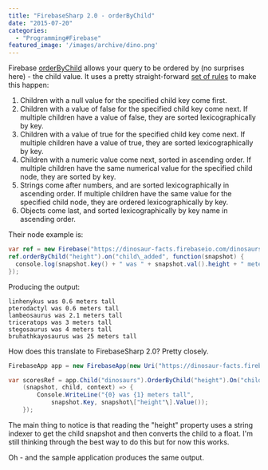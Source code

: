 ```yaml
---
title: "FirebaseSharp 2.0 - orderByChild"
date: "2015-07-20"
categories: 
  - "Programming#Firebase"
featured_image: '/images/archive/dino.png'
---
```


Firebase [orderByChild](https://www.firebase.com/docs/web/api/query/orderbychild.html) allows your query to be ordered by (no surprises here) - the child value. It uses a pretty straight-forward [set of rules](https://www.firebase.com/docs/web/guide/retrieving-data.html#section-ordered-data) to make this happen:

1. Children with a null value for the specified child key come first.
2. Children with a value of false for the specified child key come next. If multiple children have a value of false, they are sorted lexicographically by key.
3. Children with a value of true for the specified child key come next. If multiple children have a value of true, they are sorted lexicographically by key.
4. Children with a numeric value come next, sorted in ascending order. If multiple children have the same numerical value for the specified child node, they are sorted by key.
5. Strings come after numbers, and are sorted lexicographically in ascending order. If multiple children have the same value for the specified child node, they are ordered lexicographically by key.
6. Objects come last, and sorted lexicographically by key name in ascending order.

Their node example is:

```csharp
var ref = new Firebase("https://dinosaur-facts.firebaseio.com/dinosaurs");
ref.orderByChild("height").on("child\_added", function(snapshot) {
  console.log(snapshot.key() + " was " + snapshot.val().height + " meters tall");
});
```

Producing the output:

    linhenykus was 0.6 meters tall
    pterodactyl was 0.6 meters tall
    lambeosaurus was 2.1 meters tall
    triceratops was 3 meters tall
    stegosaurus was 4 meters tall
    bruhathkayosaurus was 25 meters tall

How does this translate to FirebaseSharp 2.0? Pretty closely.

```csharp
FirebaseApp app = new FirebaseApp(new Uri("https://dinosaur-facts.firebaseio.com/"));

var scoresRef = app.Child("dinosaurs").OrderByChild("height").On("child\_added",
    (snapshot, child, context) => {
        Console.WriteLine("{0} was {1} meters tall", 
            snapshot.Key, snapshot\["height"\].Value());
    }); 
```

The main thing to notice is that reading the "height" property uses a string indexer to get the child snapshot and then converts the child to a float. I'm still thinking through the best way to do this but for now this works.

Oh - and the sample application produces the same output.
